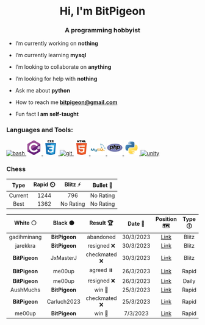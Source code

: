 <h1 align="center">Hi, I'm BitPigeon</h1>
<h3 align="center">A programming hobbyist</h3>


- I’m currently working on **nothing**

- I’m currently learning **mysql**

- I’m looking to collaborate on **anything**

- I’m looking for help with **nothing**

- Ask me about **python**

- How to reach me **bitpigeon@gmail.com**

- Fun fact **I am self-taught**

<!--<h3 align="left">Connect with me:</h3>
<p align="left">
<a href="https://dev.to/bitpigeon" target="blank"><img align="center" src="https://raw.githubusercontent.com/rahuldkjain/github-profile-readme-generator/master/src/images/icons/Social/devto.svg" alt="bitpigeon" height="30" width="40" /></a>
<a href="https://stackoverflow.com/users/bitpigeon" target="blank"><img align="center" src="https://raw.githubusercontent.com/rahuldkjain/github-profile-readme-generator/master/src/images/icons/Social/stack-overflow.svg" alt="bitpigeon" height="30" width="40" /></a>
</p> -->

<h3 align="left">Languages and Tools:</h3>
<p align="left"> <a href="https://www.gnu.org/software/bash/" target="_blank" rel="noreferrer"> <img src="https://www.vectorlogo.zone/logos/gnu_bash/gnu_bash-icon.svg" alt="bash" width="40" height="40"/> </a> <a href="https://www.w3schools.com/cs/" target="_blank" rel="noreferrer"> <img src="https://raw.githubusercontent.com/devicons/devicon/master/icons/csharp/csharp-original.svg" alt="csharp" width="40" height="40"/> </a> <a href="https://www.w3schools.com/css/" target="_blank" rel="noreferrer"> <img src="https://raw.githubusercontent.com/devicons/devicon/master/icons/css3/css3-original-wordmark.svg" alt="css3" width="40" height="40"/> </a> <a href="https://git-scm.com/" target="_blank" rel="noreferrer"> <img src="https://www.vectorlogo.zone/logos/git-scm/git-scm-icon.svg" alt="git" width="40" height="40"/> </a> <a href="https://www.w3.org/html/" target="_blank" rel="noreferrer"> <img src="https://raw.githubusercontent.com/devicons/devicon/master/icons/html5/html5-original-wordmark.svg" alt="html5" width="40" height="40"/> </a> <a href="https://www.mysql.com/" target="_blank" rel="noreferrer"> <img src="https://raw.githubusercontent.com/devicons/devicon/master/icons/mysql/mysql-original-wordmark.svg" alt="mysql" width="40" height="40"/> </a> <a href="https://www.php.net" target="_blank" rel="noreferrer"> <img src="https://raw.githubusercontent.com/devicons/devicon/master/icons/php/php-original.svg" alt="php" width="40" height="40"/> </a> <a href="https://www.python.org" target="_blank" rel="noreferrer"> <img src="https://raw.githubusercontent.com/devicons/devicon/master/icons/python/python-original.svg" alt="python" width="40" height="40"/> </a> <a href="https://unity.com/" target="_blank" rel="noreferrer"> <img src="https://www.vectorlogo.zone/logos/unity3d/unity3d-icon.svg" alt="unity" width="40" height="40"/> </a> </p>

### Chess

<!--START_SECTION:chessStats-->
<!-- Automatically generated with https://github.com/Balastrong/chess-stats-action -->

| Type | Rapid ⏲️ | Blitz ⚡ | Bullet 🔫 |
|:---:|:---:|:---:|:---:|
| Current | 1244 | 796 | No Rating |
| Best | 1362 | No Rating | No Rating |

| White ⚪ | Black ⚫ | Result 🏆 | Date 📅 | Position 🗺️ | Type 🕕 |
|:---:|:---:|:---:|:---:|:---:|:---:|
| gadihminang | **BitPigeon** | abandoned  | 30/3/2023 | <a href="http://www.ee.unb.ca/cgi-bin/tervo/fen.pl?select=8/8/4N1RB/3B4/5P2/2PK3P/1r3k2/7R b - -">Link</a> | Blitz |
| jarekkra | **BitPigeon** | resigned ❌ | 30/3/2023 | <a href="http://www.ee.unb.ca/cgi-bin/tervo/fen.pl?select=rnbB1k2/5p2/1p5p/b3P3/4N3/1BP2N2/PP3PPP/R2R2K1 b - -">Link</a> | Blitz |
| **BitPigeon** | JxMasterJ | checkmated ❌ | 30/3/2023 | <a href="http://www.ee.unb.ca/cgi-bin/tervo/fen.pl?select=r5k1/ppp3p1/2np2p1/4p1q1/2P4r/7K/PP2Q1PP/4R3 w - -">Link</a> | Blitz |
| **BitPigeon** | me00up | agreed ⏸️ | 26/3/2023 | <a href="http://www.ee.unb.ca/cgi-bin/tervo/fen.pl?select=rnbqkbnr/pp3ppp/3p4/8/3NP3/8/PP3PPP/RNBQKB1R b KQkq -">Link</a> | Rapid |
| **BitPigeon** | me00up | resigned ❌ | 26/3/2023 | <a href="http://www.ee.unb.ca/cgi-bin/tervo/fen.pl?select=8/8/5kp1/r2p1n2/4p3/7K/1p6/8 w - - 0 47">Link</a> | Daily |
| AushMuchs | **BitPigeon** | win 🥇 | 25/3/2023 | <a href="http://www.ee.unb.ca/cgi-bin/tervo/fen.pl?select=8/p1p3p1/n5k1/4q3/4P3/5B2/P2K1P2/8 w - -">Link</a> | Rapid |
| **BitPigeon** | Carluch2023 | checkmated ❌ | 25/3/2023 | <a href="http://www.ee.unb.ca/cgi-bin/tervo/fen.pl?select=r3k2r/ppp1nppp/3p4/2b5/2B1PP2/2N4b/PPP2PqP/R1BQR2K w kq -">Link</a> | Rapid |
| me00up | **BitPigeon** | win 🥇 | 7/3/2023 | <a href="http://www.ee.unb.ca/cgi-bin/tervo/fen.pl?select=2r5/8/p7/1r6/p5k1/8/4K3/8 w - -">Link</a> | Rapid |

<!--END_SECTION:chessStats-->
